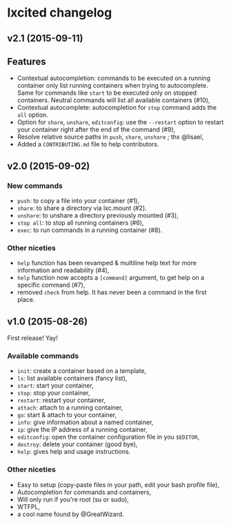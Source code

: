 # lxcited changelog

## v2.1 (2015-09-11)

## Features

* Contextual autocompletion: commands to be executed on a running container only list running containers when trying to autocomplete. Same for commands like `start` to be executed only on stopped containers. Neutral commands will list all available containers (#10),
* Contextual autocomplete: autocompletion for `stop` command adds the `all` option.
* Option for ``share``, ``unshare``, ``editconfig``: use the ``--restart`` option to restart your container right after the end of the command (#9),
* Resolve relative source paths in ``push``, ``share``, ``unshare`` ; thx @lisael,
* Added a ``CONTRIBUTING.md`` file to help contributors.

## v2.0 (2015-09-02)

### New commands

* `push`: to copy a file into your container (#1),
* `share`: to share a directory via lxc.mount (#2).
* `unshare`: to unshare a directory previously mounted (#3),
* `stop all`: to stop all running containers (#6),
* `exec`: to run commands in a running container (#8).

### Other niceties

* `help` function has been revamped & multiline help text for more information and readability (#4),
* `help` function now accepts a ``[command]`` argument, to get help on a specific command (#7),
* removed `check` from help. It has never been a command in the first place.

## v1.0 (2015-08-26)

First release! Yay!

### Available commands

* `init`: create a container based on a template,
* `ls`: list available containers (fancy list),
* `start`: start your container,
* `stop`: stop your container,
* `restart`: restart your container,
* `attach`: attach to a running container,
* `go`: start & attach to your container,
* `info`: give information about a named container,
* `ip`: give the IP address of a running container,
* `editconfig`: open the container configuration file in you ``$EDITOR``,
* `destroy`: delete your container (good bye),
* `help`: gives help and usage instructions.

### Other niceties

* Easy to setup (copy-paste files in your path, edit your bash profile file),
* Autocompletion for commands and containers,
* Will only run if you're root (su or sudo),
* WTFPL,
* a cool name found by @GreatWizard.
